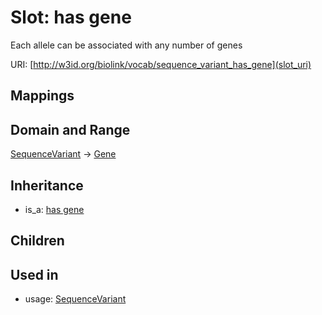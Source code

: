 # Slot: has gene


Each allele can be associated with any number of genes

URI: [http://w3id.org/biolink/vocab/sequence_variant_has_gene](slot_uri)
## Mappings

## Domain and Range

[SequenceVariant](SequenceVariant.md) -> [Gene](Gene.md)
## Inheritance

 *  is_a: [has gene](has_gene.md)
## Children

## Used in

 *  usage: [SequenceVariant](SequenceVariant.md)
